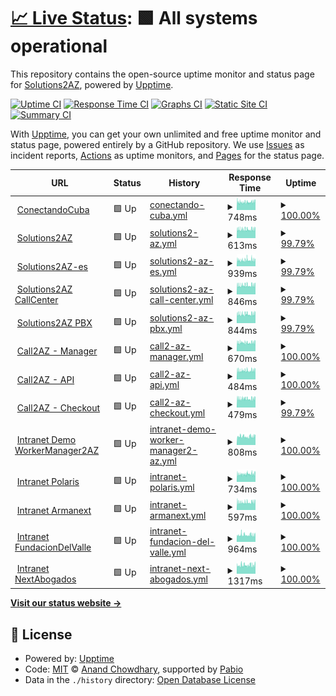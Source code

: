 # [📈 Live Status](https://solutions2az.github.io/2az-status): <!--live status--> **🟩 All systems operational**

This repository contains the open-source uptime monitor and status page for [Solutions2AZ](https://www.solutions2az.net), powered by [Upptime](https://github.com/upptime/upptime).

[![Uptime CI](https://github.com/solutions2az/2az-status/workflows/Uptime%20CI/badge.svg)](https://github.com/solutions2az/2az-status/actions?query=workflow%3A%22Uptime+CI%22)
[![Response Time CI](https://github.com/solutions2az/2az-status/workflows/Response%20Time%20CI/badge.svg)](https://github.com/solutions2az/2az-status/actions?query=workflow%3A%22Response+Time+CI%22)
[![Graphs CI](https://github.com/solutions2az/2az-status/workflows/Graphs%20CI/badge.svg)](https://github.com/solutions2az/2az-status/actions?query=workflow%3A%22Graphs+CI%22)
[![Static Site CI](https://github.com/solutions2az/2az-status/workflows/Static%20Site%20CI/badge.svg)](https://github.com/solutions2az/2az-status/actions?query=workflow%3A%22Static+Site+CI%22)
[![Summary CI](https://github.com/solutions2az/2az-status/workflows/Summary%20CI/badge.svg)](https://github.com/solutions2az/2az-status/actions?query=workflow%3A%22Summary+CI%22)

With [Upptime](https://upptime.js.org), you can get your own unlimited and free uptime monitor and status page, powered entirely by a GitHub repository. We use [Issues](https://github.com/solutions2az/2az-status/issues) as incident reports, [Actions](https://github.com/solutions2az/2az-status/actions) as uptime monitors, and [Pages](https://solutions2az.github.io/2az-status) for the status page.

<!--start: status pages-->
<!-- This summary is generated by Upptime (https://github.com/upptime/upptime) -->
<!-- Do not edit this manually, your changes will be overwritten -->
<!-- prettier-ignore -->
| URL | Status | History | Response Time | Uptime |
| --- | ------ | ------- | ------------- | ------ |
| <img alt="" src="https://icons.duckduckgo.com/ip3/www.conectandocuba.com.ico" height="13"> [ConectandoCuba](https://www.conectandocuba.com) | 🟩 Up | [conectando-cuba.yml](https://github.com/Solutions2AZ/2az-status/commits/HEAD/history/conectando-cuba.yml) | <details><summary><img alt="Response time graph" src="./graphs/conectando-cuba/response-time-week.png" height="20"> 748ms</summary><br><a href="https://solutions2az.github.io/2az-status/history/conectando-cuba"><img alt="Response time 730" src="https://img.shields.io/endpoint?url=https%3A%2F%2Fraw.githubusercontent.com%2FSolutions2AZ%2F2az-status%2FHEAD%2Fapi%2Fconectando-cuba%2Fresponse-time.json"></a><br><a href="https://solutions2az.github.io/2az-status/history/conectando-cuba"><img alt="24-hour response time 833" src="https://img.shields.io/endpoint?url=https%3A%2F%2Fraw.githubusercontent.com%2FSolutions2AZ%2F2az-status%2FHEAD%2Fapi%2Fconectando-cuba%2Fresponse-time-day.json"></a><br><a href="https://solutions2az.github.io/2az-status/history/conectando-cuba"><img alt="7-day response time 748" src="https://img.shields.io/endpoint?url=https%3A%2F%2Fraw.githubusercontent.com%2FSolutions2AZ%2F2az-status%2FHEAD%2Fapi%2Fconectando-cuba%2Fresponse-time-week.json"></a><br><a href="https://solutions2az.github.io/2az-status/history/conectando-cuba"><img alt="30-day response time 751" src="https://img.shields.io/endpoint?url=https%3A%2F%2Fraw.githubusercontent.com%2FSolutions2AZ%2F2az-status%2FHEAD%2Fapi%2Fconectando-cuba%2Fresponse-time-month.json"></a><br><a href="https://solutions2az.github.io/2az-status/history/conectando-cuba"><img alt="1-year response time 730" src="https://img.shields.io/endpoint?url=https%3A%2F%2Fraw.githubusercontent.com%2FSolutions2AZ%2F2az-status%2FHEAD%2Fapi%2Fconectando-cuba%2Fresponse-time-year.json"></a></details> | <details><summary><a href="https://solutions2az.github.io/2az-status/history/conectando-cuba">100.00%</a></summary><a href="https://solutions2az.github.io/2az-status/history/conectando-cuba"><img alt="All-time uptime 99.99%" src="https://img.shields.io/endpoint?url=https%3A%2F%2Fraw.githubusercontent.com%2FSolutions2AZ%2F2az-status%2FHEAD%2Fapi%2Fconectando-cuba%2Fuptime.json"></a><br><a href="https://solutions2az.github.io/2az-status/history/conectando-cuba"><img alt="24-hour uptime 100.00%" src="https://img.shields.io/endpoint?url=https%3A%2F%2Fraw.githubusercontent.com%2FSolutions2AZ%2F2az-status%2FHEAD%2Fapi%2Fconectando-cuba%2Fuptime-day.json"></a><br><a href="https://solutions2az.github.io/2az-status/history/conectando-cuba"><img alt="7-day uptime 100.00%" src="https://img.shields.io/endpoint?url=https%3A%2F%2Fraw.githubusercontent.com%2FSolutions2AZ%2F2az-status%2FHEAD%2Fapi%2Fconectando-cuba%2Fuptime-week.json"></a><br><a href="https://solutions2az.github.io/2az-status/history/conectando-cuba"><img alt="30-day uptime 100.00%" src="https://img.shields.io/endpoint?url=https%3A%2F%2Fraw.githubusercontent.com%2FSolutions2AZ%2F2az-status%2FHEAD%2Fapi%2Fconectando-cuba%2Fuptime-month.json"></a><br><a href="https://solutions2az.github.io/2az-status/history/conectando-cuba"><img alt="1-year uptime 99.99%" src="https://img.shields.io/endpoint?url=https%3A%2F%2Fraw.githubusercontent.com%2FSolutions2AZ%2F2az-status%2FHEAD%2Fapi%2Fconectando-cuba%2Fuptime-year.json"></a></details>
| <img alt="" src="https://icons.duckduckgo.com/ip3/www.solutions2az.net.ico" height="13"> [Solutions2AZ](https://www.solutions2az.net) | 🟩 Up | [solutions2-az.yml](https://github.com/Solutions2AZ/2az-status/commits/HEAD/history/solutions2-az.yml) | <details><summary><img alt="Response time graph" src="./graphs/solutions2-az/response-time-week.png" height="20"> 613ms</summary><br><a href="https://solutions2az.github.io/2az-status/history/solutions2-az"><img alt="Response time 1292" src="https://img.shields.io/endpoint?url=https%3A%2F%2Fraw.githubusercontent.com%2FSolutions2AZ%2F2az-status%2FHEAD%2Fapi%2Fsolutions2-az%2Fresponse-time.json"></a><br><a href="https://solutions2az.github.io/2az-status/history/solutions2-az"><img alt="24-hour response time 653" src="https://img.shields.io/endpoint?url=https%3A%2F%2Fraw.githubusercontent.com%2FSolutions2AZ%2F2az-status%2FHEAD%2Fapi%2Fsolutions2-az%2Fresponse-time-day.json"></a><br><a href="https://solutions2az.github.io/2az-status/history/solutions2-az"><img alt="7-day response time 613" src="https://img.shields.io/endpoint?url=https%3A%2F%2Fraw.githubusercontent.com%2FSolutions2AZ%2F2az-status%2FHEAD%2Fapi%2Fsolutions2-az%2Fresponse-time-week.json"></a><br><a href="https://solutions2az.github.io/2az-status/history/solutions2-az"><img alt="30-day response time 617" src="https://img.shields.io/endpoint?url=https%3A%2F%2Fraw.githubusercontent.com%2FSolutions2AZ%2F2az-status%2FHEAD%2Fapi%2Fsolutions2-az%2Fresponse-time-month.json"></a><br><a href="https://solutions2az.github.io/2az-status/history/solutions2-az"><img alt="1-year response time 1292" src="https://img.shields.io/endpoint?url=https%3A%2F%2Fraw.githubusercontent.com%2FSolutions2AZ%2F2az-status%2FHEAD%2Fapi%2Fsolutions2-az%2Fresponse-time-year.json"></a></details> | <details><summary><a href="https://solutions2az.github.io/2az-status/history/solutions2-az">99.79%</a></summary><a href="https://solutions2az.github.io/2az-status/history/solutions2-az"><img alt="All-time uptime 99.80%" src="https://img.shields.io/endpoint?url=https%3A%2F%2Fraw.githubusercontent.com%2FSolutions2AZ%2F2az-status%2FHEAD%2Fapi%2Fsolutions2-az%2Fuptime.json"></a><br><a href="https://solutions2az.github.io/2az-status/history/solutions2-az"><img alt="24-hour uptime 100.00%" src="https://img.shields.io/endpoint?url=https%3A%2F%2Fraw.githubusercontent.com%2FSolutions2AZ%2F2az-status%2FHEAD%2Fapi%2Fsolutions2-az%2Fuptime-day.json"></a><br><a href="https://solutions2az.github.io/2az-status/history/solutions2-az"><img alt="7-day uptime 99.79%" src="https://img.shields.io/endpoint?url=https%3A%2F%2Fraw.githubusercontent.com%2FSolutions2AZ%2F2az-status%2FHEAD%2Fapi%2Fsolutions2-az%2Fuptime-week.json"></a><br><a href="https://solutions2az.github.io/2az-status/history/solutions2-az"><img alt="30-day uptime 99.95%" src="https://img.shields.io/endpoint?url=https%3A%2F%2Fraw.githubusercontent.com%2FSolutions2AZ%2F2az-status%2FHEAD%2Fapi%2Fsolutions2-az%2Fuptime-month.json"></a><br><a href="https://solutions2az.github.io/2az-status/history/solutions2-az"><img alt="1-year uptime 99.80%" src="https://img.shields.io/endpoint?url=https%3A%2F%2Fraw.githubusercontent.com%2FSolutions2AZ%2F2az-status%2FHEAD%2Fapi%2Fsolutions2-az%2Fuptime-year.json"></a></details>
| <img alt="" src="https://icons.duckduckgo.com/ip3/www.solutions2az.es.ico" height="13"> [Solutions2AZ-es](http://www.solutions2az.es) | 🟩 Up | [solutions2-az-es.yml](https://github.com/Solutions2AZ/2az-status/commits/HEAD/history/solutions2-az-es.yml) | <details><summary><img alt="Response time graph" src="./graphs/solutions2-az-es/response-time-week.png" height="20"> 939ms</summary><br><a href="https://solutions2az.github.io/2az-status/history/solutions2-az-es"><img alt="Response time 660" src="https://img.shields.io/endpoint?url=https%3A%2F%2Fraw.githubusercontent.com%2FSolutions2AZ%2F2az-status%2FHEAD%2Fapi%2Fsolutions2-az-es%2Fresponse-time.json"></a><br><a href="https://solutions2az.github.io/2az-status/history/solutions2-az-es"><img alt="24-hour response time 963" src="https://img.shields.io/endpoint?url=https%3A%2F%2Fraw.githubusercontent.com%2FSolutions2AZ%2F2az-status%2FHEAD%2Fapi%2Fsolutions2-az-es%2Fresponse-time-day.json"></a><br><a href="https://solutions2az.github.io/2az-status/history/solutions2-az-es"><img alt="7-day response time 939" src="https://img.shields.io/endpoint?url=https%3A%2F%2Fraw.githubusercontent.com%2FSolutions2AZ%2F2az-status%2FHEAD%2Fapi%2Fsolutions2-az-es%2Fresponse-time-week.json"></a><br><a href="https://solutions2az.github.io/2az-status/history/solutions2-az-es"><img alt="30-day response time 957" src="https://img.shields.io/endpoint?url=https%3A%2F%2Fraw.githubusercontent.com%2FSolutions2AZ%2F2az-status%2FHEAD%2Fapi%2Fsolutions2-az-es%2Fresponse-time-month.json"></a><br><a href="https://solutions2az.github.io/2az-status/history/solutions2-az-es"><img alt="1-year response time 660" src="https://img.shields.io/endpoint?url=https%3A%2F%2Fraw.githubusercontent.com%2FSolutions2AZ%2F2az-status%2FHEAD%2Fapi%2Fsolutions2-az-es%2Fresponse-time-year.json"></a></details> | <details><summary><a href="https://solutions2az.github.io/2az-status/history/solutions2-az-es">99.79%</a></summary><a href="https://solutions2az.github.io/2az-status/history/solutions2-az-es"><img alt="All-time uptime 99.95%" src="https://img.shields.io/endpoint?url=https%3A%2F%2Fraw.githubusercontent.com%2FSolutions2AZ%2F2az-status%2FHEAD%2Fapi%2Fsolutions2-az-es%2Fuptime.json"></a><br><a href="https://solutions2az.github.io/2az-status/history/solutions2-az-es"><img alt="24-hour uptime 100.00%" src="https://img.shields.io/endpoint?url=https%3A%2F%2Fraw.githubusercontent.com%2FSolutions2AZ%2F2az-status%2FHEAD%2Fapi%2Fsolutions2-az-es%2Fuptime-day.json"></a><br><a href="https://solutions2az.github.io/2az-status/history/solutions2-az-es"><img alt="7-day uptime 99.79%" src="https://img.shields.io/endpoint?url=https%3A%2F%2Fraw.githubusercontent.com%2FSolutions2AZ%2F2az-status%2FHEAD%2Fapi%2Fsolutions2-az-es%2Fuptime-week.json"></a><br><a href="https://solutions2az.github.io/2az-status/history/solutions2-az-es"><img alt="30-day uptime 99.95%" src="https://img.shields.io/endpoint?url=https%3A%2F%2Fraw.githubusercontent.com%2FSolutions2AZ%2F2az-status%2FHEAD%2Fapi%2Fsolutions2-az-es%2Fuptime-month.json"></a><br><a href="https://solutions2az.github.io/2az-status/history/solutions2-az-es"><img alt="1-year uptime 99.95%" src="https://img.shields.io/endpoint?url=https%3A%2F%2Fraw.githubusercontent.com%2FSolutions2AZ%2F2az-status%2FHEAD%2Fapi%2Fsolutions2-az-es%2Fuptime-year.json"></a></details>
| <img alt="" src="https://icons.duckduckgo.com/ip3/callcenter.solutions2az.net.ico" height="13"> [Solutions2AZ CallCenter](https://callcenter.solutions2az.net) | 🟩 Up | [solutions2-az-call-center.yml](https://github.com/Solutions2AZ/2az-status/commits/HEAD/history/solutions2-az-call-center.yml) | <details><summary><img alt="Response time graph" src="./graphs/solutions2-az-call-center/response-time-week.png" height="20"> 846ms</summary><br><a href="https://solutions2az.github.io/2az-status/history/solutions2-az-call-center"><img alt="Response time 865" src="https://img.shields.io/endpoint?url=https%3A%2F%2Fraw.githubusercontent.com%2FSolutions2AZ%2F2az-status%2FHEAD%2Fapi%2Fsolutions2-az-call-center%2Fresponse-time.json"></a><br><a href="https://solutions2az.github.io/2az-status/history/solutions2-az-call-center"><img alt="24-hour response time 900" src="https://img.shields.io/endpoint?url=https%3A%2F%2Fraw.githubusercontent.com%2FSolutions2AZ%2F2az-status%2FHEAD%2Fapi%2Fsolutions2-az-call-center%2Fresponse-time-day.json"></a><br><a href="https://solutions2az.github.io/2az-status/history/solutions2-az-call-center"><img alt="7-day response time 846" src="https://img.shields.io/endpoint?url=https%3A%2F%2Fraw.githubusercontent.com%2FSolutions2AZ%2F2az-status%2FHEAD%2Fapi%2Fsolutions2-az-call-center%2Fresponse-time-week.json"></a><br><a href="https://solutions2az.github.io/2az-status/history/solutions2-az-call-center"><img alt="30-day response time 873" src="https://img.shields.io/endpoint?url=https%3A%2F%2Fraw.githubusercontent.com%2FSolutions2AZ%2F2az-status%2FHEAD%2Fapi%2Fsolutions2-az-call-center%2Fresponse-time-month.json"></a><br><a href="https://solutions2az.github.io/2az-status/history/solutions2-az-call-center"><img alt="1-year response time 865" src="https://img.shields.io/endpoint?url=https%3A%2F%2Fraw.githubusercontent.com%2FSolutions2AZ%2F2az-status%2FHEAD%2Fapi%2Fsolutions2-az-call-center%2Fresponse-time-year.json"></a></details> | <details><summary><a href="https://solutions2az.github.io/2az-status/history/solutions2-az-call-center">99.79%</a></summary><a href="https://solutions2az.github.io/2az-status/history/solutions2-az-call-center"><img alt="All-time uptime 99.99%" src="https://img.shields.io/endpoint?url=https%3A%2F%2Fraw.githubusercontent.com%2FSolutions2AZ%2F2az-status%2FHEAD%2Fapi%2Fsolutions2-az-call-center%2Fuptime.json"></a><br><a href="https://solutions2az.github.io/2az-status/history/solutions2-az-call-center"><img alt="24-hour uptime 100.00%" src="https://img.shields.io/endpoint?url=https%3A%2F%2Fraw.githubusercontent.com%2FSolutions2AZ%2F2az-status%2FHEAD%2Fapi%2Fsolutions2-az-call-center%2Fuptime-day.json"></a><br><a href="https://solutions2az.github.io/2az-status/history/solutions2-az-call-center"><img alt="7-day uptime 99.79%" src="https://img.shields.io/endpoint?url=https%3A%2F%2Fraw.githubusercontent.com%2FSolutions2AZ%2F2az-status%2FHEAD%2Fapi%2Fsolutions2-az-call-center%2Fuptime-week.json"></a><br><a href="https://solutions2az.github.io/2az-status/history/solutions2-az-call-center"><img alt="30-day uptime 99.95%" src="https://img.shields.io/endpoint?url=https%3A%2F%2Fraw.githubusercontent.com%2FSolutions2AZ%2F2az-status%2FHEAD%2Fapi%2Fsolutions2-az-call-center%2Fuptime-month.json"></a><br><a href="https://solutions2az.github.io/2az-status/history/solutions2-az-call-center"><img alt="1-year uptime 99.99%" src="https://img.shields.io/endpoint?url=https%3A%2F%2Fraw.githubusercontent.com%2FSolutions2AZ%2F2az-status%2FHEAD%2Fapi%2Fsolutions2-az-call-center%2Fuptime-year.json"></a></details>
| <img alt="" src="https://icons.duckduckgo.com/ip3/pbx.solutions2az.net.ico" height="13"> [Solutions2AZ PBX](https://pbx.solutions2az.net) | 🟩 Up | [solutions2-az-pbx.yml](https://github.com/Solutions2AZ/2az-status/commits/HEAD/history/solutions2-az-pbx.yml) | <details><summary><img alt="Response time graph" src="./graphs/solutions2-az-pbx/response-time-week.png" height="20"> 844ms</summary><br><a href="https://solutions2az.github.io/2az-status/history/solutions2-az-pbx"><img alt="Response time 857" src="https://img.shields.io/endpoint?url=https%3A%2F%2Fraw.githubusercontent.com%2FSolutions2AZ%2F2az-status%2FHEAD%2Fapi%2Fsolutions2-az-pbx%2Fresponse-time.json"></a><br><a href="https://solutions2az.github.io/2az-status/history/solutions2-az-pbx"><img alt="24-hour response time 919" src="https://img.shields.io/endpoint?url=https%3A%2F%2Fraw.githubusercontent.com%2FSolutions2AZ%2F2az-status%2FHEAD%2Fapi%2Fsolutions2-az-pbx%2Fresponse-time-day.json"></a><br><a href="https://solutions2az.github.io/2az-status/history/solutions2-az-pbx"><img alt="7-day response time 844" src="https://img.shields.io/endpoint?url=https%3A%2F%2Fraw.githubusercontent.com%2FSolutions2AZ%2F2az-status%2FHEAD%2Fapi%2Fsolutions2-az-pbx%2Fresponse-time-week.json"></a><br><a href="https://solutions2az.github.io/2az-status/history/solutions2-az-pbx"><img alt="30-day response time 867" src="https://img.shields.io/endpoint?url=https%3A%2F%2Fraw.githubusercontent.com%2FSolutions2AZ%2F2az-status%2FHEAD%2Fapi%2Fsolutions2-az-pbx%2Fresponse-time-month.json"></a><br><a href="https://solutions2az.github.io/2az-status/history/solutions2-az-pbx"><img alt="1-year response time 857" src="https://img.shields.io/endpoint?url=https%3A%2F%2Fraw.githubusercontent.com%2FSolutions2AZ%2F2az-status%2FHEAD%2Fapi%2Fsolutions2-az-pbx%2Fresponse-time-year.json"></a></details> | <details><summary><a href="https://solutions2az.github.io/2az-status/history/solutions2-az-pbx">99.79%</a></summary><a href="https://solutions2az.github.io/2az-status/history/solutions2-az-pbx"><img alt="All-time uptime 99.99%" src="https://img.shields.io/endpoint?url=https%3A%2F%2Fraw.githubusercontent.com%2FSolutions2AZ%2F2az-status%2FHEAD%2Fapi%2Fsolutions2-az-pbx%2Fuptime.json"></a><br><a href="https://solutions2az.github.io/2az-status/history/solutions2-az-pbx"><img alt="24-hour uptime 100.00%" src="https://img.shields.io/endpoint?url=https%3A%2F%2Fraw.githubusercontent.com%2FSolutions2AZ%2F2az-status%2FHEAD%2Fapi%2Fsolutions2-az-pbx%2Fuptime-day.json"></a><br><a href="https://solutions2az.github.io/2az-status/history/solutions2-az-pbx"><img alt="7-day uptime 99.79%" src="https://img.shields.io/endpoint?url=https%3A%2F%2Fraw.githubusercontent.com%2FSolutions2AZ%2F2az-status%2FHEAD%2Fapi%2Fsolutions2-az-pbx%2Fuptime-week.json"></a><br><a href="https://solutions2az.github.io/2az-status/history/solutions2-az-pbx"><img alt="30-day uptime 99.95%" src="https://img.shields.io/endpoint?url=https%3A%2F%2Fraw.githubusercontent.com%2FSolutions2AZ%2F2az-status%2FHEAD%2Fapi%2Fsolutions2-az-pbx%2Fuptime-month.json"></a><br><a href="https://solutions2az.github.io/2az-status/history/solutions2-az-pbx"><img alt="1-year uptime 99.99%" src="https://img.shields.io/endpoint?url=https%3A%2F%2Fraw.githubusercontent.com%2FSolutions2AZ%2F2az-status%2FHEAD%2Fapi%2Fsolutions2-az-pbx%2Fuptime-year.json"></a></details>
| <img alt="" src="https://icons.duckduckgo.com/ip3/manager.call2az.net.ico" height="13"> [Call2AZ - Manager](https://manager.call2az.net) | 🟩 Up | [call2-az-manager.yml](https://github.com/Solutions2AZ/2az-status/commits/HEAD/history/call2-az-manager.yml) | <details><summary><img alt="Response time graph" src="./graphs/call2-az-manager/response-time-week.png" height="20"> 670ms</summary><br><a href="https://solutions2az.github.io/2az-status/history/call2-az-manager"><img alt="Response time 687" src="https://img.shields.io/endpoint?url=https%3A%2F%2Fraw.githubusercontent.com%2FSolutions2AZ%2F2az-status%2FHEAD%2Fapi%2Fcall2-az-manager%2Fresponse-time.json"></a><br><a href="https://solutions2az.github.io/2az-status/history/call2-az-manager"><img alt="24-hour response time 712" src="https://img.shields.io/endpoint?url=https%3A%2F%2Fraw.githubusercontent.com%2FSolutions2AZ%2F2az-status%2FHEAD%2Fapi%2Fcall2-az-manager%2Fresponse-time-day.json"></a><br><a href="https://solutions2az.github.io/2az-status/history/call2-az-manager"><img alt="7-day response time 670" src="https://img.shields.io/endpoint?url=https%3A%2F%2Fraw.githubusercontent.com%2FSolutions2AZ%2F2az-status%2FHEAD%2Fapi%2Fcall2-az-manager%2Fresponse-time-week.json"></a><br><a href="https://solutions2az.github.io/2az-status/history/call2-az-manager"><img alt="30-day response time 684" src="https://img.shields.io/endpoint?url=https%3A%2F%2Fraw.githubusercontent.com%2FSolutions2AZ%2F2az-status%2FHEAD%2Fapi%2Fcall2-az-manager%2Fresponse-time-month.json"></a><br><a href="https://solutions2az.github.io/2az-status/history/call2-az-manager"><img alt="1-year response time 687" src="https://img.shields.io/endpoint?url=https%3A%2F%2Fraw.githubusercontent.com%2FSolutions2AZ%2F2az-status%2FHEAD%2Fapi%2Fcall2-az-manager%2Fresponse-time-year.json"></a></details> | <details><summary><a href="https://solutions2az.github.io/2az-status/history/call2-az-manager">100.00%</a></summary><a href="https://solutions2az.github.io/2az-status/history/call2-az-manager"><img alt="All-time uptime 99.98%" src="https://img.shields.io/endpoint?url=https%3A%2F%2Fraw.githubusercontent.com%2FSolutions2AZ%2F2az-status%2FHEAD%2Fapi%2Fcall2-az-manager%2Fuptime.json"></a><br><a href="https://solutions2az.github.io/2az-status/history/call2-az-manager"><img alt="24-hour uptime 100.00%" src="https://img.shields.io/endpoint?url=https%3A%2F%2Fraw.githubusercontent.com%2FSolutions2AZ%2F2az-status%2FHEAD%2Fapi%2Fcall2-az-manager%2Fuptime-day.json"></a><br><a href="https://solutions2az.github.io/2az-status/history/call2-az-manager"><img alt="7-day uptime 100.00%" src="https://img.shields.io/endpoint?url=https%3A%2F%2Fraw.githubusercontent.com%2FSolutions2AZ%2F2az-status%2FHEAD%2Fapi%2Fcall2-az-manager%2Fuptime-week.json"></a><br><a href="https://solutions2az.github.io/2az-status/history/call2-az-manager"><img alt="30-day uptime 100.00%" src="https://img.shields.io/endpoint?url=https%3A%2F%2Fraw.githubusercontent.com%2FSolutions2AZ%2F2az-status%2FHEAD%2Fapi%2Fcall2-az-manager%2Fuptime-month.json"></a><br><a href="https://solutions2az.github.io/2az-status/history/call2-az-manager"><img alt="1-year uptime 99.98%" src="https://img.shields.io/endpoint?url=https%3A%2F%2Fraw.githubusercontent.com%2FSolutions2AZ%2F2az-status%2FHEAD%2Fapi%2Fcall2-az-manager%2Fuptime-year.json"></a></details>
| <img alt="" src="https://icons.duckduckgo.com/ip3/manager-api.call2az.net.ico" height="13"> [Call2AZ - API](https://manager-api.call2az.net/api/Info/VersionString) | 🟩 Up | [call2-az-api.yml](https://github.com/Solutions2AZ/2az-status/commits/HEAD/history/call2-az-api.yml) | <details><summary><img alt="Response time graph" src="./graphs/call2-az-api/response-time-week.png" height="20"> 484ms</summary><br><a href="https://solutions2az.github.io/2az-status/history/call2-az-api"><img alt="Response time 501" src="https://img.shields.io/endpoint?url=https%3A%2F%2Fraw.githubusercontent.com%2FSolutions2AZ%2F2az-status%2FHEAD%2Fapi%2Fcall2-az-api%2Fresponse-time.json"></a><br><a href="https://solutions2az.github.io/2az-status/history/call2-az-api"><img alt="24-hour response time 522" src="https://img.shields.io/endpoint?url=https%3A%2F%2Fraw.githubusercontent.com%2FSolutions2AZ%2F2az-status%2FHEAD%2Fapi%2Fcall2-az-api%2Fresponse-time-day.json"></a><br><a href="https://solutions2az.github.io/2az-status/history/call2-az-api"><img alt="7-day response time 484" src="https://img.shields.io/endpoint?url=https%3A%2F%2Fraw.githubusercontent.com%2FSolutions2AZ%2F2az-status%2FHEAD%2Fapi%2Fcall2-az-api%2Fresponse-time-week.json"></a><br><a href="https://solutions2az.github.io/2az-status/history/call2-az-api"><img alt="30-day response time 493" src="https://img.shields.io/endpoint?url=https%3A%2F%2Fraw.githubusercontent.com%2FSolutions2AZ%2F2az-status%2FHEAD%2Fapi%2Fcall2-az-api%2Fresponse-time-month.json"></a><br><a href="https://solutions2az.github.io/2az-status/history/call2-az-api"><img alt="1-year response time 501" src="https://img.shields.io/endpoint?url=https%3A%2F%2Fraw.githubusercontent.com%2FSolutions2AZ%2F2az-status%2FHEAD%2Fapi%2Fcall2-az-api%2Fresponse-time-year.json"></a></details> | <details><summary><a href="https://solutions2az.github.io/2az-status/history/call2-az-api">100.00%</a></summary><a href="https://solutions2az.github.io/2az-status/history/call2-az-api"><img alt="All-time uptime 99.98%" src="https://img.shields.io/endpoint?url=https%3A%2F%2Fraw.githubusercontent.com%2FSolutions2AZ%2F2az-status%2FHEAD%2Fapi%2Fcall2-az-api%2Fuptime.json"></a><br><a href="https://solutions2az.github.io/2az-status/history/call2-az-api"><img alt="24-hour uptime 100.00%" src="https://img.shields.io/endpoint?url=https%3A%2F%2Fraw.githubusercontent.com%2FSolutions2AZ%2F2az-status%2FHEAD%2Fapi%2Fcall2-az-api%2Fuptime-day.json"></a><br><a href="https://solutions2az.github.io/2az-status/history/call2-az-api"><img alt="7-day uptime 100.00%" src="https://img.shields.io/endpoint?url=https%3A%2F%2Fraw.githubusercontent.com%2FSolutions2AZ%2F2az-status%2FHEAD%2Fapi%2Fcall2-az-api%2Fuptime-week.json"></a><br><a href="https://solutions2az.github.io/2az-status/history/call2-az-api"><img alt="30-day uptime 100.00%" src="https://img.shields.io/endpoint?url=https%3A%2F%2Fraw.githubusercontent.com%2FSolutions2AZ%2F2az-status%2FHEAD%2Fapi%2Fcall2-az-api%2Fuptime-month.json"></a><br><a href="https://solutions2az.github.io/2az-status/history/call2-az-api"><img alt="1-year uptime 99.98%" src="https://img.shields.io/endpoint?url=https%3A%2F%2Fraw.githubusercontent.com%2FSolutions2AZ%2F2az-status%2FHEAD%2Fapi%2Fcall2-az-api%2Fuptime-year.json"></a></details>
| <img alt="" src="https://icons.duckduckgo.com/ip3/checkout.solutions2az.net.ico" height="13"> [Call2AZ - Checkout](https://checkout.solutions2az.net/api/Info/VersionString) | 🟩 Up | [call2-az-checkout.yml](https://github.com/Solutions2AZ/2az-status/commits/HEAD/history/call2-az-checkout.yml) | <details><summary><img alt="Response time graph" src="./graphs/call2-az-checkout/response-time-week.png" height="20"> 479ms</summary><br><a href="https://solutions2az.github.io/2az-status/history/call2-az-checkout"><img alt="Response time 485" src="https://img.shields.io/endpoint?url=https%3A%2F%2Fraw.githubusercontent.com%2FSolutions2AZ%2F2az-status%2FHEAD%2Fapi%2Fcall2-az-checkout%2Fresponse-time.json"></a><br><a href="https://solutions2az.github.io/2az-status/history/call2-az-checkout"><img alt="24-hour response time 509" src="https://img.shields.io/endpoint?url=https%3A%2F%2Fraw.githubusercontent.com%2FSolutions2AZ%2F2az-status%2FHEAD%2Fapi%2Fcall2-az-checkout%2Fresponse-time-day.json"></a><br><a href="https://solutions2az.github.io/2az-status/history/call2-az-checkout"><img alt="7-day response time 479" src="https://img.shields.io/endpoint?url=https%3A%2F%2Fraw.githubusercontent.com%2FSolutions2AZ%2F2az-status%2FHEAD%2Fapi%2Fcall2-az-checkout%2Fresponse-time-week.json"></a><br><a href="https://solutions2az.github.io/2az-status/history/call2-az-checkout"><img alt="30-day response time 481" src="https://img.shields.io/endpoint?url=https%3A%2F%2Fraw.githubusercontent.com%2FSolutions2AZ%2F2az-status%2FHEAD%2Fapi%2Fcall2-az-checkout%2Fresponse-time-month.json"></a><br><a href="https://solutions2az.github.io/2az-status/history/call2-az-checkout"><img alt="1-year response time 485" src="https://img.shields.io/endpoint?url=https%3A%2F%2Fraw.githubusercontent.com%2FSolutions2AZ%2F2az-status%2FHEAD%2Fapi%2Fcall2-az-checkout%2Fresponse-time-year.json"></a></details> | <details><summary><a href="https://solutions2az.github.io/2az-status/history/call2-az-checkout">99.79%</a></summary><a href="https://solutions2az.github.io/2az-status/history/call2-az-checkout"><img alt="All-time uptime 99.99%" src="https://img.shields.io/endpoint?url=https%3A%2F%2Fraw.githubusercontent.com%2FSolutions2AZ%2F2az-status%2FHEAD%2Fapi%2Fcall2-az-checkout%2Fuptime.json"></a><br><a href="https://solutions2az.github.io/2az-status/history/call2-az-checkout"><img alt="24-hour uptime 100.00%" src="https://img.shields.io/endpoint?url=https%3A%2F%2Fraw.githubusercontent.com%2FSolutions2AZ%2F2az-status%2FHEAD%2Fapi%2Fcall2-az-checkout%2Fuptime-day.json"></a><br><a href="https://solutions2az.github.io/2az-status/history/call2-az-checkout"><img alt="7-day uptime 99.79%" src="https://img.shields.io/endpoint?url=https%3A%2F%2Fraw.githubusercontent.com%2FSolutions2AZ%2F2az-status%2FHEAD%2Fapi%2Fcall2-az-checkout%2Fuptime-week.json"></a><br><a href="https://solutions2az.github.io/2az-status/history/call2-az-checkout"><img alt="30-day uptime 99.95%" src="https://img.shields.io/endpoint?url=https%3A%2F%2Fraw.githubusercontent.com%2FSolutions2AZ%2F2az-status%2FHEAD%2Fapi%2Fcall2-az-checkout%2Fuptime-month.json"></a><br><a href="https://solutions2az.github.io/2az-status/history/call2-az-checkout"><img alt="1-year uptime 99.99%" src="https://img.shields.io/endpoint?url=https%3A%2F%2Fraw.githubusercontent.com%2FSolutions2AZ%2F2az-status%2FHEAD%2Fapi%2Fcall2-az-checkout%2Fuptime-year.json"></a></details>
| <img alt="" src="https://icons.duckduckgo.com/ip3/demo-workermanager2az.solutions2az.net.ico" height="13"> [Intranet Demo WorkerManager2AZ](https://demo-workermanager2az.solutions2az.net) | 🟩 Up | [intranet-demo-worker-manager2-az.yml](https://github.com/Solutions2AZ/2az-status/commits/HEAD/history/intranet-demo-worker-manager2-az.yml) | <details><summary><img alt="Response time graph" src="./graphs/intranet-demo-worker-manager2-az/response-time-week.png" height="20"> 808ms</summary><br><a href="https://solutions2az.github.io/2az-status/history/intranet-demo-worker-manager2-az"><img alt="Response time 808" src="https://img.shields.io/endpoint?url=https%3A%2F%2Fraw.githubusercontent.com%2FSolutions2AZ%2F2az-status%2FHEAD%2Fapi%2Fintranet-demo-worker-manager2-az%2Fresponse-time.json"></a><br><a href="https://solutions2az.github.io/2az-status/history/intranet-demo-worker-manager2-az"><img alt="24-hour response time 871" src="https://img.shields.io/endpoint?url=https%3A%2F%2Fraw.githubusercontent.com%2FSolutions2AZ%2F2az-status%2FHEAD%2Fapi%2Fintranet-demo-worker-manager2-az%2Fresponse-time-day.json"></a><br><a href="https://solutions2az.github.io/2az-status/history/intranet-demo-worker-manager2-az"><img alt="7-day response time 808" src="https://img.shields.io/endpoint?url=https%3A%2F%2Fraw.githubusercontent.com%2FSolutions2AZ%2F2az-status%2FHEAD%2Fapi%2Fintranet-demo-worker-manager2-az%2Fresponse-time-week.json"></a><br><a href="https://solutions2az.github.io/2az-status/history/intranet-demo-worker-manager2-az"><img alt="30-day response time 808" src="https://img.shields.io/endpoint?url=https%3A%2F%2Fraw.githubusercontent.com%2FSolutions2AZ%2F2az-status%2FHEAD%2Fapi%2Fintranet-demo-worker-manager2-az%2Fresponse-time-month.json"></a><br><a href="https://solutions2az.github.io/2az-status/history/intranet-demo-worker-manager2-az"><img alt="1-year response time 808" src="https://img.shields.io/endpoint?url=https%3A%2F%2Fraw.githubusercontent.com%2FSolutions2AZ%2F2az-status%2FHEAD%2Fapi%2Fintranet-demo-worker-manager2-az%2Fresponse-time-year.json"></a></details> | <details><summary><a href="https://solutions2az.github.io/2az-status/history/intranet-demo-worker-manager2-az">100.00%</a></summary><a href="https://solutions2az.github.io/2az-status/history/intranet-demo-worker-manager2-az"><img alt="All-time uptime 100.00%" src="https://img.shields.io/endpoint?url=https%3A%2F%2Fraw.githubusercontent.com%2FSolutions2AZ%2F2az-status%2FHEAD%2Fapi%2Fintranet-demo-worker-manager2-az%2Fuptime.json"></a><br><a href="https://solutions2az.github.io/2az-status/history/intranet-demo-worker-manager2-az"><img alt="24-hour uptime 100.00%" src="https://img.shields.io/endpoint?url=https%3A%2F%2Fraw.githubusercontent.com%2FSolutions2AZ%2F2az-status%2FHEAD%2Fapi%2Fintranet-demo-worker-manager2-az%2Fuptime-day.json"></a><br><a href="https://solutions2az.github.io/2az-status/history/intranet-demo-worker-manager2-az"><img alt="7-day uptime 100.00%" src="https://img.shields.io/endpoint?url=https%3A%2F%2Fraw.githubusercontent.com%2FSolutions2AZ%2F2az-status%2FHEAD%2Fapi%2Fintranet-demo-worker-manager2-az%2Fuptime-week.json"></a><br><a href="https://solutions2az.github.io/2az-status/history/intranet-demo-worker-manager2-az"><img alt="30-day uptime 100.00%" src="https://img.shields.io/endpoint?url=https%3A%2F%2Fraw.githubusercontent.com%2FSolutions2AZ%2F2az-status%2FHEAD%2Fapi%2Fintranet-demo-worker-manager2-az%2Fuptime-month.json"></a><br><a href="https://solutions2az.github.io/2az-status/history/intranet-demo-worker-manager2-az"><img alt="1-year uptime 100.00%" src="https://img.shields.io/endpoint?url=https%3A%2F%2Fraw.githubusercontent.com%2FSolutions2AZ%2F2az-status%2FHEAD%2Fapi%2Fintranet-demo-worker-manager2-az%2Fuptime-year.json"></a></details>
| <img alt="" src="https://icons.duckduckgo.com/ip3/intranet.polaris.es.ico" height="13"> [Intranet Polaris](https://intranet.polaris.es) | 🟩 Up | [intranet-polaris.yml](https://github.com/Solutions2AZ/2az-status/commits/HEAD/history/intranet-polaris.yml) | <details><summary><img alt="Response time graph" src="./graphs/intranet-polaris/response-time-week.png" height="20"> 734ms</summary><br><a href="https://solutions2az.github.io/2az-status/history/intranet-polaris"><img alt="Response time 794" src="https://img.shields.io/endpoint?url=https%3A%2F%2Fraw.githubusercontent.com%2FSolutions2AZ%2F2az-status%2FHEAD%2Fapi%2Fintranet-polaris%2Fresponse-time.json"></a><br><a href="https://solutions2az.github.io/2az-status/history/intranet-polaris"><img alt="24-hour response time 764" src="https://img.shields.io/endpoint?url=https%3A%2F%2Fraw.githubusercontent.com%2FSolutions2AZ%2F2az-status%2FHEAD%2Fapi%2Fintranet-polaris%2Fresponse-time-day.json"></a><br><a href="https://solutions2az.github.io/2az-status/history/intranet-polaris"><img alt="7-day response time 734" src="https://img.shields.io/endpoint?url=https%3A%2F%2Fraw.githubusercontent.com%2FSolutions2AZ%2F2az-status%2FHEAD%2Fapi%2Fintranet-polaris%2Fresponse-time-week.json"></a><br><a href="https://solutions2az.github.io/2az-status/history/intranet-polaris"><img alt="30-day response time 751" src="https://img.shields.io/endpoint?url=https%3A%2F%2Fraw.githubusercontent.com%2FSolutions2AZ%2F2az-status%2FHEAD%2Fapi%2Fintranet-polaris%2Fresponse-time-month.json"></a><br><a href="https://solutions2az.github.io/2az-status/history/intranet-polaris"><img alt="1-year response time 794" src="https://img.shields.io/endpoint?url=https%3A%2F%2Fraw.githubusercontent.com%2FSolutions2AZ%2F2az-status%2FHEAD%2Fapi%2Fintranet-polaris%2Fresponse-time-year.json"></a></details> | <details><summary><a href="https://solutions2az.github.io/2az-status/history/intranet-polaris">100.00%</a></summary><a href="https://solutions2az.github.io/2az-status/history/intranet-polaris"><img alt="All-time uptime 100.00%" src="https://img.shields.io/endpoint?url=https%3A%2F%2Fraw.githubusercontent.com%2FSolutions2AZ%2F2az-status%2FHEAD%2Fapi%2Fintranet-polaris%2Fuptime.json"></a><br><a href="https://solutions2az.github.io/2az-status/history/intranet-polaris"><img alt="24-hour uptime 100.00%" src="https://img.shields.io/endpoint?url=https%3A%2F%2Fraw.githubusercontent.com%2FSolutions2AZ%2F2az-status%2FHEAD%2Fapi%2Fintranet-polaris%2Fuptime-day.json"></a><br><a href="https://solutions2az.github.io/2az-status/history/intranet-polaris"><img alt="7-day uptime 100.00%" src="https://img.shields.io/endpoint?url=https%3A%2F%2Fraw.githubusercontent.com%2FSolutions2AZ%2F2az-status%2FHEAD%2Fapi%2Fintranet-polaris%2Fuptime-week.json"></a><br><a href="https://solutions2az.github.io/2az-status/history/intranet-polaris"><img alt="30-day uptime 100.00%" src="https://img.shields.io/endpoint?url=https%3A%2F%2Fraw.githubusercontent.com%2FSolutions2AZ%2F2az-status%2FHEAD%2Fapi%2Fintranet-polaris%2Fuptime-month.json"></a><br><a href="https://solutions2az.github.io/2az-status/history/intranet-polaris"><img alt="1-year uptime 100.00%" src="https://img.shields.io/endpoint?url=https%3A%2F%2Fraw.githubusercontent.com%2FSolutions2AZ%2F2az-status%2FHEAD%2Fapi%2Fintranet-polaris%2Fuptime-year.json"></a></details>
| <img alt="" src="https://icons.duckduckgo.com/ip3/intranet.armanext.com.ico" height="13"> [Intranet Armanext](https://intranet.armanext.com) | 🟩 Up | [intranet-armanext.yml](https://github.com/Solutions2AZ/2az-status/commits/HEAD/history/intranet-armanext.yml) | <details><summary><img alt="Response time graph" src="./graphs/intranet-armanext/response-time-week.png" height="20"> 597ms</summary><br><a href="https://solutions2az.github.io/2az-status/history/intranet-armanext"><img alt="Response time 603" src="https://img.shields.io/endpoint?url=https%3A%2F%2Fraw.githubusercontent.com%2FSolutions2AZ%2F2az-status%2FHEAD%2Fapi%2Fintranet-armanext%2Fresponse-time.json"></a><br><a href="https://solutions2az.github.io/2az-status/history/intranet-armanext"><img alt="24-hour response time 637" src="https://img.shields.io/endpoint?url=https%3A%2F%2Fraw.githubusercontent.com%2FSolutions2AZ%2F2az-status%2FHEAD%2Fapi%2Fintranet-armanext%2Fresponse-time-day.json"></a><br><a href="https://solutions2az.github.io/2az-status/history/intranet-armanext"><img alt="7-day response time 597" src="https://img.shields.io/endpoint?url=https%3A%2F%2Fraw.githubusercontent.com%2FSolutions2AZ%2F2az-status%2FHEAD%2Fapi%2Fintranet-armanext%2Fresponse-time-week.json"></a><br><a href="https://solutions2az.github.io/2az-status/history/intranet-armanext"><img alt="30-day response time 605" src="https://img.shields.io/endpoint?url=https%3A%2F%2Fraw.githubusercontent.com%2FSolutions2AZ%2F2az-status%2FHEAD%2Fapi%2Fintranet-armanext%2Fresponse-time-month.json"></a><br><a href="https://solutions2az.github.io/2az-status/history/intranet-armanext"><img alt="1-year response time 603" src="https://img.shields.io/endpoint?url=https%3A%2F%2Fraw.githubusercontent.com%2FSolutions2AZ%2F2az-status%2FHEAD%2Fapi%2Fintranet-armanext%2Fresponse-time-year.json"></a></details> | <details><summary><a href="https://solutions2az.github.io/2az-status/history/intranet-armanext">100.00%</a></summary><a href="https://solutions2az.github.io/2az-status/history/intranet-armanext"><img alt="All-time uptime 99.97%" src="https://img.shields.io/endpoint?url=https%3A%2F%2Fraw.githubusercontent.com%2FSolutions2AZ%2F2az-status%2FHEAD%2Fapi%2Fintranet-armanext%2Fuptime.json"></a><br><a href="https://solutions2az.github.io/2az-status/history/intranet-armanext"><img alt="24-hour uptime 100.00%" src="https://img.shields.io/endpoint?url=https%3A%2F%2Fraw.githubusercontent.com%2FSolutions2AZ%2F2az-status%2FHEAD%2Fapi%2Fintranet-armanext%2Fuptime-day.json"></a><br><a href="https://solutions2az.github.io/2az-status/history/intranet-armanext"><img alt="7-day uptime 100.00%" src="https://img.shields.io/endpoint?url=https%3A%2F%2Fraw.githubusercontent.com%2FSolutions2AZ%2F2az-status%2FHEAD%2Fapi%2Fintranet-armanext%2Fuptime-week.json"></a><br><a href="https://solutions2az.github.io/2az-status/history/intranet-armanext"><img alt="30-day uptime 100.00%" src="https://img.shields.io/endpoint?url=https%3A%2F%2Fraw.githubusercontent.com%2FSolutions2AZ%2F2az-status%2FHEAD%2Fapi%2Fintranet-armanext%2Fuptime-month.json"></a><br><a href="https://solutions2az.github.io/2az-status/history/intranet-armanext"><img alt="1-year uptime 99.97%" src="https://img.shields.io/endpoint?url=https%3A%2F%2Fraw.githubusercontent.com%2FSolutions2AZ%2F2az-status%2FHEAD%2Fapi%2Fintranet-armanext%2Fuptime-year.json"></a></details>
| <img alt="" src="https://icons.duckduckgo.com/ip3/intranet.fundaciondelvalle.org.ico" height="13"> [Intranet FundacionDelValle](https://intranet.fundaciondelvalle.org) | 🟩 Up | [intranet-fundacion-del-valle.yml](https://github.com/Solutions2AZ/2az-status/commits/HEAD/history/intranet-fundacion-del-valle.yml) | <details><summary><img alt="Response time graph" src="./graphs/intranet-fundacion-del-valle/response-time-week.png" height="20"> 964ms</summary><br><a href="https://solutions2az.github.io/2az-status/history/intranet-fundacion-del-valle"><img alt="Response time 964" src="https://img.shields.io/endpoint?url=https%3A%2F%2Fraw.githubusercontent.com%2FSolutions2AZ%2F2az-status%2FHEAD%2Fapi%2Fintranet-fundacion-del-valle%2Fresponse-time.json"></a><br><a href="https://solutions2az.github.io/2az-status/history/intranet-fundacion-del-valle"><img alt="24-hour response time 984" src="https://img.shields.io/endpoint?url=https%3A%2F%2Fraw.githubusercontent.com%2FSolutions2AZ%2F2az-status%2FHEAD%2Fapi%2Fintranet-fundacion-del-valle%2Fresponse-time-day.json"></a><br><a href="https://solutions2az.github.io/2az-status/history/intranet-fundacion-del-valle"><img alt="7-day response time 964" src="https://img.shields.io/endpoint?url=https%3A%2F%2Fraw.githubusercontent.com%2FSolutions2AZ%2F2az-status%2FHEAD%2Fapi%2Fintranet-fundacion-del-valle%2Fresponse-time-week.json"></a><br><a href="https://solutions2az.github.io/2az-status/history/intranet-fundacion-del-valle"><img alt="30-day response time 964" src="https://img.shields.io/endpoint?url=https%3A%2F%2Fraw.githubusercontent.com%2FSolutions2AZ%2F2az-status%2FHEAD%2Fapi%2Fintranet-fundacion-del-valle%2Fresponse-time-month.json"></a><br><a href="https://solutions2az.github.io/2az-status/history/intranet-fundacion-del-valle"><img alt="1-year response time 964" src="https://img.shields.io/endpoint?url=https%3A%2F%2Fraw.githubusercontent.com%2FSolutions2AZ%2F2az-status%2FHEAD%2Fapi%2Fintranet-fundacion-del-valle%2Fresponse-time-year.json"></a></details> | <details><summary><a href="https://solutions2az.github.io/2az-status/history/intranet-fundacion-del-valle">100.00%</a></summary><a href="https://solutions2az.github.io/2az-status/history/intranet-fundacion-del-valle"><img alt="All-time uptime 100.00%" src="https://img.shields.io/endpoint?url=https%3A%2F%2Fraw.githubusercontent.com%2FSolutions2AZ%2F2az-status%2FHEAD%2Fapi%2Fintranet-fundacion-del-valle%2Fuptime.json"></a><br><a href="https://solutions2az.github.io/2az-status/history/intranet-fundacion-del-valle"><img alt="24-hour uptime 100.00%" src="https://img.shields.io/endpoint?url=https%3A%2F%2Fraw.githubusercontent.com%2FSolutions2AZ%2F2az-status%2FHEAD%2Fapi%2Fintranet-fundacion-del-valle%2Fuptime-day.json"></a><br><a href="https://solutions2az.github.io/2az-status/history/intranet-fundacion-del-valle"><img alt="7-day uptime 100.00%" src="https://img.shields.io/endpoint?url=https%3A%2F%2Fraw.githubusercontent.com%2FSolutions2AZ%2F2az-status%2FHEAD%2Fapi%2Fintranet-fundacion-del-valle%2Fuptime-week.json"></a><br><a href="https://solutions2az.github.io/2az-status/history/intranet-fundacion-del-valle"><img alt="30-day uptime 100.00%" src="https://img.shields.io/endpoint?url=https%3A%2F%2Fraw.githubusercontent.com%2FSolutions2AZ%2F2az-status%2FHEAD%2Fapi%2Fintranet-fundacion-del-valle%2Fuptime-month.json"></a><br><a href="https://solutions2az.github.io/2az-status/history/intranet-fundacion-del-valle"><img alt="1-year uptime 100.00%" src="https://img.shields.io/endpoint?url=https%3A%2F%2Fraw.githubusercontent.com%2FSolutions2AZ%2F2az-status%2FHEAD%2Fapi%2Fintranet-fundacion-del-valle%2Fuptime-year.json"></a></details>
| <img alt="" src="https://icons.duckduckgo.com/ip3/intranet.nextabogados.com.ico" height="13"> [Intranet NextAbogados](https://intranet.nextabogados.com) | 🟩 Up | [intranet-next-abogados.yml](https://github.com/Solutions2AZ/2az-status/commits/HEAD/history/intranet-next-abogados.yml) | <details><summary><img alt="Response time graph" src="./graphs/intranet-next-abogados/response-time-week.png" height="20"> 1317ms</summary><br><a href="https://solutions2az.github.io/2az-status/history/intranet-next-abogados"><img alt="Response time 1317" src="https://img.shields.io/endpoint?url=https%3A%2F%2Fraw.githubusercontent.com%2FSolutions2AZ%2F2az-status%2FHEAD%2Fapi%2Fintranet-next-abogados%2Fresponse-time.json"></a><br><a href="https://solutions2az.github.io/2az-status/history/intranet-next-abogados"><img alt="24-hour response time 1357" src="https://img.shields.io/endpoint?url=https%3A%2F%2Fraw.githubusercontent.com%2FSolutions2AZ%2F2az-status%2FHEAD%2Fapi%2Fintranet-next-abogados%2Fresponse-time-day.json"></a><br><a href="https://solutions2az.github.io/2az-status/history/intranet-next-abogados"><img alt="7-day response time 1317" src="https://img.shields.io/endpoint?url=https%3A%2F%2Fraw.githubusercontent.com%2FSolutions2AZ%2F2az-status%2FHEAD%2Fapi%2Fintranet-next-abogados%2Fresponse-time-week.json"></a><br><a href="https://solutions2az.github.io/2az-status/history/intranet-next-abogados"><img alt="30-day response time 1317" src="https://img.shields.io/endpoint?url=https%3A%2F%2Fraw.githubusercontent.com%2FSolutions2AZ%2F2az-status%2FHEAD%2Fapi%2Fintranet-next-abogados%2Fresponse-time-month.json"></a><br><a href="https://solutions2az.github.io/2az-status/history/intranet-next-abogados"><img alt="1-year response time 1317" src="https://img.shields.io/endpoint?url=https%3A%2F%2Fraw.githubusercontent.com%2FSolutions2AZ%2F2az-status%2FHEAD%2Fapi%2Fintranet-next-abogados%2Fresponse-time-year.json"></a></details> | <details><summary><a href="https://solutions2az.github.io/2az-status/history/intranet-next-abogados">100.00%</a></summary><a href="https://solutions2az.github.io/2az-status/history/intranet-next-abogados"><img alt="All-time uptime 100.00%" src="https://img.shields.io/endpoint?url=https%3A%2F%2Fraw.githubusercontent.com%2FSolutions2AZ%2F2az-status%2FHEAD%2Fapi%2Fintranet-next-abogados%2Fuptime.json"></a><br><a href="https://solutions2az.github.io/2az-status/history/intranet-next-abogados"><img alt="24-hour uptime 100.00%" src="https://img.shields.io/endpoint?url=https%3A%2F%2Fraw.githubusercontent.com%2FSolutions2AZ%2F2az-status%2FHEAD%2Fapi%2Fintranet-next-abogados%2Fuptime-day.json"></a><br><a href="https://solutions2az.github.io/2az-status/history/intranet-next-abogados"><img alt="7-day uptime 100.00%" src="https://img.shields.io/endpoint?url=https%3A%2F%2Fraw.githubusercontent.com%2FSolutions2AZ%2F2az-status%2FHEAD%2Fapi%2Fintranet-next-abogados%2Fuptime-week.json"></a><br><a href="https://solutions2az.github.io/2az-status/history/intranet-next-abogados"><img alt="30-day uptime 100.00%" src="https://img.shields.io/endpoint?url=https%3A%2F%2Fraw.githubusercontent.com%2FSolutions2AZ%2F2az-status%2FHEAD%2Fapi%2Fintranet-next-abogados%2Fuptime-month.json"></a><br><a href="https://solutions2az.github.io/2az-status/history/intranet-next-abogados"><img alt="1-year uptime 100.00%" src="https://img.shields.io/endpoint?url=https%3A%2F%2Fraw.githubusercontent.com%2FSolutions2AZ%2F2az-status%2FHEAD%2Fapi%2Fintranet-next-abogados%2Fuptime-year.json"></a></details>

<!--end: status pages-->

[**Visit our status website →**](https://solutions2az.github.io/2az-status)

## 📄 License

- Powered by: [Upptime](https://github.com/upptime/upptime)
- Code: [MIT](./LICENSE) © [Anand Chowdhary](https://anandchowdhary.com), supported by [Pabio](https://pabio.com)
- Data in the `./history` directory: [Open Database License](https://opendatacommons.org/licenses/odbl/1-0/)
